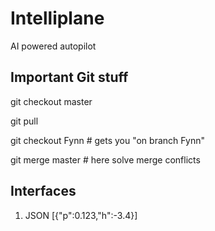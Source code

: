 # Intelliplane
AI powered autopilot 

## Important Git stuff
git checkout master 

git pull

git checkout Fynn      # gets you "on branch Fynn"

git merge master   # here solve merge conflicts

## Interfaces
1. JSON [{"p":0.123,"h":-3.4}]
